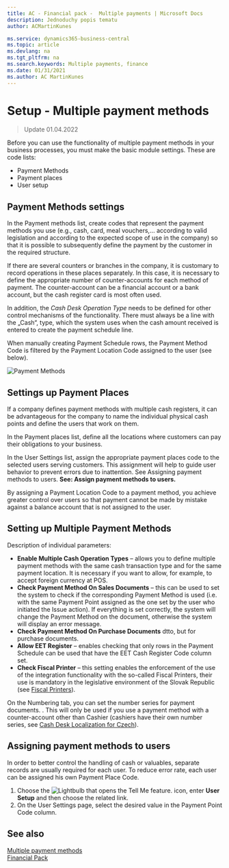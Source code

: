 ```yaml
---
title: AC - Financial pack -  Multiple payments | Microsoft Docs
description: Jednoduchy popis tematu
author: ACMartinKunes

ms.service: dynamics365-business-central
ms.topic: article
ms.devlang: na
ms.tgt_pltfrm: na
ms.search.keywords: Multiple payments, finance 
ms.date: 01/31/2021
ms.author: AC MartinKunes
---
```

# Setup - Multiple payment methods
> Update 01.04.2022

Before you can use the functionality of multiple payment methods in your business processes, you must make the basic module settings. These are code lists:

- Payment Methods
- Payment places
- User setup

## Payment Methods settings

In the Payment methods list, create codes that represent the payment methods you use (e.g., cash, card, meal vouchers,... according to valid legislation and according to the expected scope of use in the company) so that it is possible to subsequently define the payment by the customer in the required structure.

If there are several counters or branches in the company, it is customary to record operations in these places separately. In this case, it is necessary to define the appropriate number of counter-accounts for each method of payment. The counter-account can be a financial account or a bank account, but the cash register card is most often used.

In addition, the  *Cash Desk Operation Type* needs to be defined for other control mechanisms of the functionality. There must always be a line with the  „Cash“, type, which the system uses when the cash amount received is entered to create the payment schedule line.

When manually creating Payment Schedule rows, the Payment Method Code is filtered by the Payment Location Code assigned to the user (see below).

![Payment Methods](media/multiple_payment_methonds_overview.png)

## Settings up Payment Places

If a company defines payment methods with multiple cash registers, it can be advantageous for the company to name the individual physical cash points and define the users that work on them.

In the Payment places list, define all the locations where customers can pay their obligations to your business. 

In the User Settings list, assign the appropriate payment places code to the selected users serving customers. This assignment will help to guide user behavior to prevent errors due to inattention. See Assigning payment methods to users. **See: Assign payment methods to users.**

By assigning a Payment Location Code to a payment method, you achieve greater control over users so that payment cannot be made by mistake against a balance account that is not assigned to the user. 


## Setting up Multiple Payment Methods

Description of individual parameters:
- **Enable Multiple Cash Operation Types** – allows you to define multiple payment methods with the same cash transaction type and for the same payment location.  It is necessary if you want to allow, for example, to accept foreign currency at POS.
- **Check Payment Method On Sales Documents** – this can be used to set the system to check if the corresponding Payment Method is used (i.e. with the same Payment Point assigned as the one set by the user who initiated the Issue action). If everything is set correctly, the system will change the Payment Method on the document, otherwise the system will display an error message.
- **Check Payment Method On Purchase Documents** dtto, but for purchase documents.
- **Allow EET Register** – enables checking that only rows in the Payment Schedule can be used that have the EET Cash Register Code column set.
- **Check Fiscal Printer** – this setting enables the enforcement of the use of the integration functionality with the so-called Fiscal Printers, their use is mandatory in the legislative environment of the Slovak Republic (see [Fiscal Printers](https://www.aricoma.com/docs/cs-cz/dynamics365/business-central/FinancialPack/fiscal-printers.html)).

On the Numbering tab, you can set the number series for payment documents. . This will only be used if you use a payment method with a counter-account other than Cashier (cashiers have their own number series, see [Cash Desk Localization for Czech](https://docs.microsoft.com/cs-cz/dynamics365/business-central/localfunctionality/czech/ui-extensions-cash-desk-localization-cz#nastaven%C3%AD-%C4%8D%C3%ADseln%C3%BDch-%C5%99ad-pro-p%C5%99%C3%ADjmov%C3%A9-a-v%C3%BDdajov%C3%A9-doklady)).

## Assigning payment methods to users

In order to better control the handling of cash or valuables, separate records are usually required for each user. To reduce error rate, each user can be assigned his own Payment Place Code.
1. Choose the ![Lightbulb that opens the Tell Me feature.](media/ui-search/search_small.png "Tell me what you want to do") icon, enter **User Setup** and then choose the related link.
2. On the User Settings page, select the desired value in the Payment Point Code column.


## See also

[Multiple payment methods](multiple-payment-methods.md)  
[Financial Pack](finance-pack.md)
